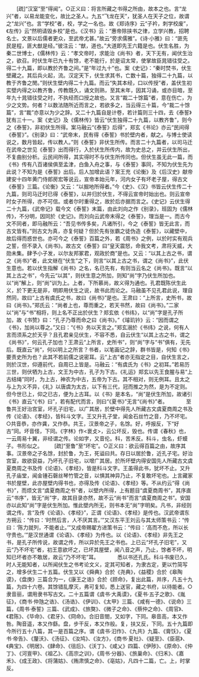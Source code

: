 <!-- { "loadSidebar": true } -->
　　[疏]“汉室”至“得闻”。○正义曰：将言所藏之书得之所由，故本之也。言“龙兴”者，以易龙能变化，故比之圣人。九五“飞龙在天”，犹圣人在天子之位，故谓之“龙兴”也。言“学校”者，校，学之一名也。故《郑诗序》云“子衿，刺学校废”，《左传》云“然明请毁乡校”是也。《汉书》云：“惠帝除挟书之律，立学兴教，招聘名士。文景以后儒者更众，至武帝尤甚。”故云“旁求儒雅”。《诗·小雅》曰：“匪先民是程，匪大猷是经。”彼注云：“猷，道也。”大道即先王六籍是也。伏生名胜，为秦二世博士，《儒林传》云：“孝文帝时，求能治《尚书》者，天下无有，闻伏生治之，欲召。时伏生年已九十有馀，老不能行，於是诏太常，使掌故臣晁错往受之。得二十九篇，即以教於齐鲁之间。”是“年过九十”也。案《史记》：“秦时焚书，伏生壁藏之。其后兵火起，流。汉定天下，伏生求其书，亡数十篇，独得二十九篇，以教于齐鲁之閒。”则伏生壁内得二十九篇。而云“失其本经，口以传授”者，盖伏生初实壁内得之以教齐鲁，传教既久，诵文则熟，至其末年，因其习诵，或亦目暗，至年九十晁错往受之时，不执经而口授之故也。又言“裁二十馀篇”者，意在伤亡，为少之文势。何者？以数法随所近而言之，若欲多之，当云得三十篇，今“裁二十馀篇”，言“裁”亦意以为少之辞。又二十九篇自是计卷，若计篇则三十四，去《泰誓》犹有三十一。案《史记》及《儒林传》皆云“伏生独得二十九篇，以教齐鲁”，则今之《泰誓》，非初伏生所得。案马融云“《泰誓》后得”，郑玄《书论》亦云“民间得《泰誓》”。《别录》曰：“武帝末，民有得《泰誓》书於壁内者，献之。与博士使读说之，数月皆起，传以教人。”则《泰誓》非伏生所传。而言二十九篇者，以司马迁在武帝之世见《泰誓》出而得行，入於伏生所传内，故为史总之，并云伏生所出，不复曲别分析。云民间所得，其实得时不与伏生所传同也。但伏生虽无此一篇，而《书》传有八百诸侯俱至孟津，白鱼入舟之事，与《泰誓》事同，不知为伏生先为此说？不知为是《泰誓》出后。后人加增此语？案王充《论衡》及《后汉史》献帝建安十四年黄门侍郎房宏等说云，宣帝本始元年，河内女子有坏老子屋，得古文《泰誓》三篇。《论衡》又云：“以掘地所得者。”今《史》、《汉》书皆云伏生传二十九篇，则司马迁时已得《泰誓》，以并归於伏生，不得云宣帝时始出也。则云宣帝时女子所得，亦不可信。或者尔时重得之，故於后亦据而言之。《史记》云伏生得二十九篇，《武帝记》载今文《泰誓》末篇，由此刘向之作《别录》，班固为《儒林传》，不分明，因同於《史记》。而刘向云武帝末得之《泰誓》，理当是一。而古今文不同者，即马融所云：“吾见书传多矣，凡诸所引，今之《泰誓》皆无此言，而古文皆有。”则古文为真，亦复何疑？但於先有张霸之徒伪造《泰誓》，以藏壁中，故后得而惑世也。亦可今之《泰誓》百篇之外，若《周书》之例，以於时实有观兵之誓，但不录入《尚书》。故古文《泰誓》曰“皇天震怒，命我文考，肃将天威，大勋未集。肆予小子发，以尔友邦冢君，观政於商”是也。又云：“以其上古之书，谓之《尚书》”者，此文继在“伏生”之下，则言“以其上古之书，谓之《尚书》”，此伏生意也。若以伏生指解《尚书》之名，名已先有，有则当云名之《尚书》。既言“以其上古之书”，今先云“以其”，则伏生意之所加，则知“尚”字乃伏生所加也。以“尚”解上，则“尚”训为上。上者，下所慕尚，故义得为通也。孔君既陈伏生此义，於下更无是非，明即用伏生之说，故书此而论之。马融虽不见孔君此说，理自然同，故曰“上古有虞氏之书，故曰《尚书》”是也。王肃曰：“上所言，史所书，故曰《尚书》。”郑氏云：“尚者上也，尊而重之，若天书然，故曰《尚书》。”二家以“尚”与“书”相将，则上名不正出於伏生？郑玄依《书纬》，以“尚”字是孔子所加，故《书赞》曰：“孔子乃尊而命之曰《尚书》。”《璿玑钤》云：“因而谓之《书》，加尚以尊之。”又曰：“《书》务以天言之。”郑玄溺於《书纬》之说，何有人言而须系之於天乎？且孔君亲见伏生，不容不悉，自云伏生“以其上古之书，谓之《尚书》”，何云孔子加也？王肃云“上所言，史所书”，则“尚”字与“书”俱有，无先后。既直云“尚“，何以明上之所言？书者，以笔画记之辞，群书皆是，何知《书》要责史所为也？此其不若前儒之说密耳。云“上古”者亦无指定之目，自伏生言之，则於汉世，仰遵前代，自周已上皆是。马融云：“有虞氏为《书》之初耳。”若易历三世，则伏牺为上古，文王为中古，孔子为下古。《礼运》郑玄以先王食腥与易“上古结绳”同时，为上古，神农为中古，五帝为下古。其不相对，则无例耳。且太之与上为义不异，《礼》以唐虞为太古，以下有三代，冠而推之为然，是为不定则。但今世已上，仰之已古，便为上古耳。以《书》是本名，“尚”是伏生所加，故诸引《书》直云“《书》曰”，若有配代而言，则曰“《夏书》”无言“《尚书》”者。
　
　　至鲁共王好治宫室，坏孔子旧宅，以广其居，於壁中得先人所藏古文虞夏商周之书及传《论语》、《孝经》，皆科斗文字。王又升孔子堂，闻金石丝竹之音，乃不坏宅。○共音恭，亦作龚，又作恭。共王，汉景帝之子，名馀。好，呼报反，下“好古”同。坏音怪，下同。《字林》作<褱攴>，云公坏反，毁也。传谓《春秋》也，一云周易十翼，非经谓之传。论如字，又音伦。科，苦禾反。科斗，虫名，虾蟆子。书形似之。 
　　[疏]“至鲁”至“坏宅”。○正义曰：欲云得百篇之由，故序其事。汉景帝之子名馀，封於鲁，为王，死谥曰共。存日以居於鲁，近孔子宅。好治宫室，故欲裒益，乃坏孔子旧宅，以增广其居。於所坏壁内得安国先人所藏古文虞夏商周之书及传《论语》、《孝经》，皆是科斗文字。王虽得此书，犹坏不止。又升孔子庙堂，闻金锺石磬丝琴竹管之音，以惧其神异乃止，不复敢坏宅也。上言藏家书於屋壁，此亦屋壁内得书也，亦得及传《论语》、《孝经》等。不从约云“得《尚书》”，而烦文言“虞夏商周之书”者，以壁内所得，上有题目“虞夏商周书”，其序直云“书序”，皆无“尚”字，故其目录亦然，故不云“尚书”而言“虞夏商周之书”。安国亦以此知“尚”字是伏生所加。惟此壁内所无，则书本无“尚”字明矣。凡书，非经则谓之传。言“及传《论语》、《孝经》”，正谓《论语》、《孝经》是传也。汉武帝谓东方朔云：“传曰：‘时然后言，人不厌其言。’”又汉东平王刘云与其太师策书云：“传曰：‘陈力就列，不能者止。’”又成帝赐翟方进策书云：“传曰：‘高而不危，所以长守贵也。’”是汉世通谓《论语》、《孝经》为传也。以《论语》、《孝经》非先王之书，是孔子所传说，故谓之传，所以异於先王之书也。上已云“坏孔子旧宅”，又云“乃不坏宅”者，初王意欲坏之，已坏其屋壁，闻八音之声，乃止，馀者不坏，明知已坏者亦不敢居，故云“乃不坏宅”耳。
　
　　悉以书还孔氏。科斗书废已久，时人无能知者，以所闻伏生之书考论文义，定其可知者，为隶古定，更以竹简写之，增多伏生二十五篇。伏生又以《舜典》合於《尧典》，《益稷》合於《皋陶谟》，《盘庚》三篇合为一，《康王之诰》合於《顾命》，复出此篇，并序，凡五十九篇，为四十六卷。其馀错乱摩灭，弗可复知，悉上送官，藏之书府，以待能者。○隶音丽，谓用隶书写古文。二十五篇谓《虞书·大禹谟》，《夏书·五子之歌》、《胤征》，《商书·仲虺之诰》、《汤诰》、《伊训》、《太甲》三篇、《咸有一德》、《说命》三篇，《周书·泰誓》三篇、《武成》、《旅獒》、《微子之命》、《蔡仲之命》、《周官》、《君陈》、《毕命》、《君牙》、《冏命》。合旧音閤，又如字，下同。皋音高，本又作咎。陶音遥，本又作繇。盘，步干反，本又作般。复，扶又反，下同。五十九篇即今所行五十八篇，其一是百篇之序。谓《虞书·汩作》、《九共》九篇、《膏饫》，《夏书·帝告》、《釐沃》、《汤征》、《汝鸠》、《汝方》，《商书·夏社》、《疑至》、《臣扈》、《典宝》、《明居》、《肆命》、《徂后》、《沃丁》、《咸乂》四篇、《伊陟》、《原命》、《仲丁》、《河亶甲》、《祖乙》、《高宗之训》，《周书·分器》、《旅巢命》、《归禾》、《嘉禾》、《成王政》、《将蒲姑》、《贿肃慎之命》、《亳姑》，凡四十二篇，亡。上，时掌反。 
